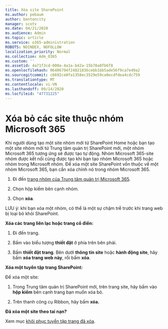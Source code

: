```yaml
---
title: Xóa site SharePoint
ms.author: pebaum
author: bentoncity
manager: scotv
ms.date: 04/21/2020
ms.audience: Admin
ms.topic: article
ms.service: o365-administration
ROBOTS: NOINDEX, NOFOLLOW
localization_priority: Normal
ms.collection: Adm_O365
ms.custom: ''
ms.assetid: 4a71f3cd-000a-4a1a-b42a-15b70a8fb6f8
ms.openlocfilehash: 06406794f24821836cebb1bb5ade56f9ca7e49a2
ms.sourcegitcommit: c6692ce0fa1358ec3529e59ca0ecdfdea4cdc759
ms.translationtype: MT
ms.contentlocale: vi-VN
ms.lasthandoff: 09/14/2020
ms.locfileid: "47731225"
---
```

# <a name="delete-sites-that-belong-to-a-microsoft-365-group"></a>Xóa bỏ các site thuộc nhóm Microsoft 365

Khi người dùng tạo một site nhóm mới từ SharePoint Home hoặc bạn tạo một site nhóm mới từ Trung tâm quản trị SharePoint mới, một nhóm Microsoft 365 tương ứng sẽ được tạo tự động. Nhóm Microsoft 365-site nhóm được kết nối cũng được tạo khi bạn tạo nhóm Microsoft 365 hoặc nhóm trong Microsoft nhóm. Để xóa một site SharePoint vốn thuộc về một nhóm Microsoft 365, bạn cần xóa chính nó trong nhóm Microsoft 365. 
  
1. Đi đến [trang nhóm của Trung tâm quản trị Microsoft 365](https://portal.office.com/adminportal/home#/groups).
    
2. Chọn hộp kiểm bên cạnh nhóm.
    
3. Chọn **xóa**.
    
LƯU ý: khi bạn xóa một nhóm, có thể là một sự chậm trễ trước khi trang web bị loại bỏ khỏi SharePoint.
  
**Xóa các trang liên lạc hoặc trang cổ điển:**

1. Đi đến trang.
  
2. Bấm vào biểu tượng **thiết đặt** ở phía trên bên phải. 
  
3. Bấm **thiết đặt trang**. Bên dưới **thông tin site** hoặc **hành động site**, hãy bấm **xóa trang web này**, rồi bấm **xóa**.
  
**Xóa một tuyển tập trang SharePoint:**

Để xóa một site:
  
1. Trong Trung tâm quản trị SharePoint mới, trên trang site, hãy bấm vào **hộp kiểm** bên cạnh trang bạn muốn xóa bỏ. 
    
2. Trên thanh công cụ Ribbon, hãy bấm **xóa.**
    
**Đã xóa một site theo tai nạn?**

Xem mục [khôi phục tuyển tập trang đã xóa](https://go.microsoft.com/fwlink/?linkid=867660).
  

